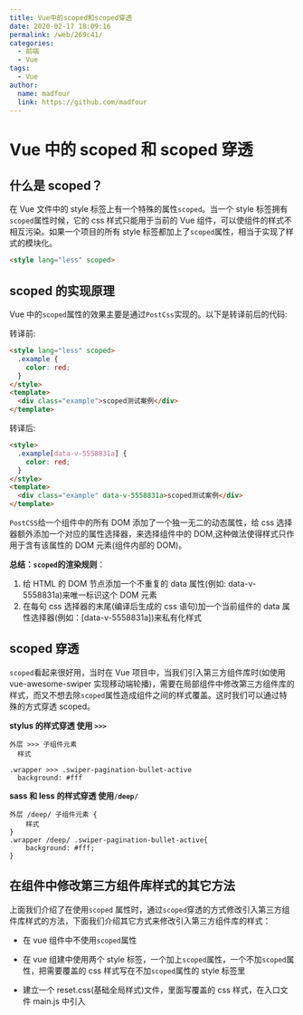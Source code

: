 ```yaml
---
title: Vue中的scoped和scoped穿透
date: 2020-02-17 18:09:16
permalink: /web/269c41/
categories:
  - 前端
  - Vue
tags:
  - Vue
author:
  name: madfour
  link: https://github.com/madfour
---
```


# Vue 中的 scoped 和 scoped 穿透

## 什么是 scoped？

在 Vue 文件中的 style 标签上有一个特殊的属性`scoped`。当一个 style 标签拥有`scoped`属性时候，它的 css 样式只能用于当前的 Vue 组件，可以使组件的样式不相互污染。如果一个项目的所有 style 标签都加上了`scoped`属性，相当于实现了样式的模块化。

<!-- more -->

```html
<style lang="less" scoped>
```

## scoped 的实现原理

Vue 中的`scoped`属性的效果主要是通过`PostCss`实现的。以下是转译前后的代码:

转译前:

```html
<style lang="less" scoped>
  .example {
    color: red;
  }
</style>
<template>
  <div class="example">scoped测试案例</div>
</template>
```

转译后:

```html
<style>
  .example[data-v-5558831a] {
    color: red;
  }
</style>
<template>
  <div class="example" data-v-5558831a>scoped测试案例</div>
</template>
```

`PostCSS`给一个组件中的所有 DOM 添加了一个独一无二的动态属性，给 css 选择器额外添加一个对应的属性选择器，来选择组件中的 DOM,这种做法使得样式只作用于含有该属性的 DOM 元素(组件内部的 DOM)。

**总结：`scoped`的渲染规则**：

1. 给 HTML 的 DOM 节点添加一个不重复的 data 属性(例如: data-v-5558831a)来唯一标识这个 DOM 元素
2. 在每句 css 选择器的末尾(编译后生成的 css 语句)加一个当前组件的 data 属性选择器(例如：[data-v-5558831a])来私有化样式

## scoped 穿透

`scoped`看起来很好用，当时在 Vue 项目中，当我们引入第三方组件库时(如使用 vue-awesome-swiper 实现移动端轮播)，需要在局部组件中修改第三方组件库的样式，而又不想去除`scoped`属性造成组件之间的样式覆盖。这时我们可以通过特殊的方式穿透 scoped。

**stylus 的样式穿透 使用 `>>>`**

```stylus
外层 >>> 子组件元素
  样式

.wrapper >>> .swiper-pagination-bullet-active
  background: #fff
```

**sass 和 less 的样式穿透 使用`/deep/`**

```less
外层 /deep/ 子组件元素 {
    样式
}
.wrapper /deep/ .swiper-pagination-bullet-active{
    background: #fff;
}
```

## 在组件中修改第三方组件库样式的其它方法

上面我们介绍了在使用`scoped` 属性时，通过`scoped`穿透的方式修改引入第三方组件库样式的方法，下面我们介绍其它方式来修改引入第三方组件库的样式：

- 在 vue 组件中不使用`scoped`属性

- 在 vue 组建中使用两个 style 标签，一个加上`scoped`属性，一个不加`scoped`属性，把需要覆盖的 css 样式写在不加`scoped`属性的 style 标签里

- 建立一个 reset.css(基础全局样式)文件，里面写覆盖的 css 样式，在入口文件 main.js 中引入
